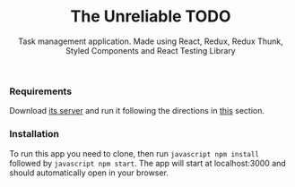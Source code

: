 <h1 align="center">The Unreliable TODO</h1>

<p align="center">Task management application. Made using React, Redux, Redux Thunk, Styled Components and React Testing Library</p>

<br>

### Requirements
Download [its server](https://github.com/business-factory/task-fe-unreliable-todo) and run it following the directions in [this](https://github.com/roihunter/task-fe-unreliable-todo#the-server) section.

### Installation
To run this app you need to clone, then run ```javascript npm install``` followed by ```javascript npm start```. The app will start at localhost:3000 and should automatically open in your browser.